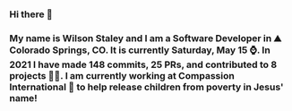 ### Hi there 👋

### My name is Wilson Staley and I am a Software Developer in ⛰ Colorado Springs, CO.  It is currently Saturday, May 15 ⌚. In 2021 I have made 148 commits, 25 PRs, and contributed to 8 projects 👨‍💻. I am currently working at Compassion International 🏢 to help release children from poverty in Jesus' name!